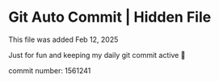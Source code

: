 # Git Auto Commit | Hidden File

This file was added Feb 12, 2025

Just for fun and keeping my daily git commit active 🤪

commit number: 1561241
